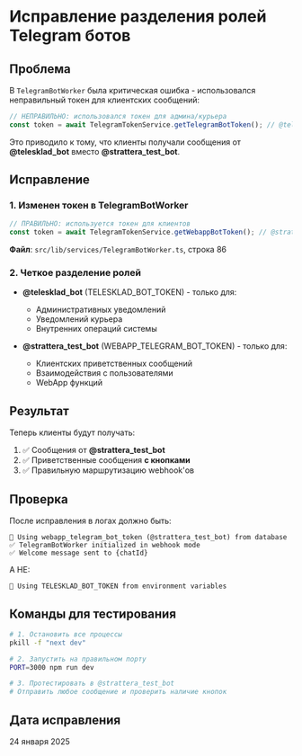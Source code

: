 # Исправление разделения ролей Telegram ботов

## Проблема

В `TelegramBotWorker` была критическая ошибка - использовался неправильный токен для клиентских сообщений:

```typescript
// НЕПРАВИЛЬНО: использовался токен для админа/курьера
const token = await TelegramTokenService.getTelegramBotToken(); // @telesklad_bot
```

Это приводило к тому, что клиенты получали сообщения от **@telesklad_bot** вместо **@strattera_test_bot**.

## Исправление

### 1. Изменен токен в TelegramBotWorker

```typescript
// ПРАВИЛЬНО: используется токен для клиентов
const token = await TelegramTokenService.getWebappBotToken(); // @strattera_test_bot
```

**Файл**: `src/lib/services/TelegramBotWorker.ts`, строка 86

### 2. Четкое разделение ролей

- **@telesklad_bot** (TELESKLAD_BOT_TOKEN) - только для:
  - Административных уведомлений
  - Уведомлений курьера
  - Внутренних операций системы

- **@strattera_test_bot** (WEBAPP_TELEGRAM_BOT_TOKEN) - только для:
  - Клиентских приветственных сообщений
  - Взаимодействия с пользователями
  - WebApp функций

## Результат

Теперь клиенты будут получать:
1. ✅ Сообщения от **@strattera_test_bot**
2. ✅ Приветственные сообщения **с кнопками**
3. ✅ Правильную маршрутизацию webhook'ов

## Проверка

После исправления в логах должно быть:
```
🔑 Using webapp_telegram_bot_token (@strattera_test_bot) from database
✅ TelegramBotWorker initialized in webhook mode
✅ Welcome message sent to {chatId}
```

А НЕ:
```
🔑 Using TELESKLAD_BOT_TOKEN from environment variables
```

## Команды для тестирования

```bash
# 1. Остановить все процессы
pkill -f "next dev"

# 2. Запустить на правильном порту
PORT=3000 npm run dev

# 3. Протестировать в @strattera_test_bot
# Отправить любое сообщение и проверить наличие кнопок
```

## Дата исправления

24 января 2025 